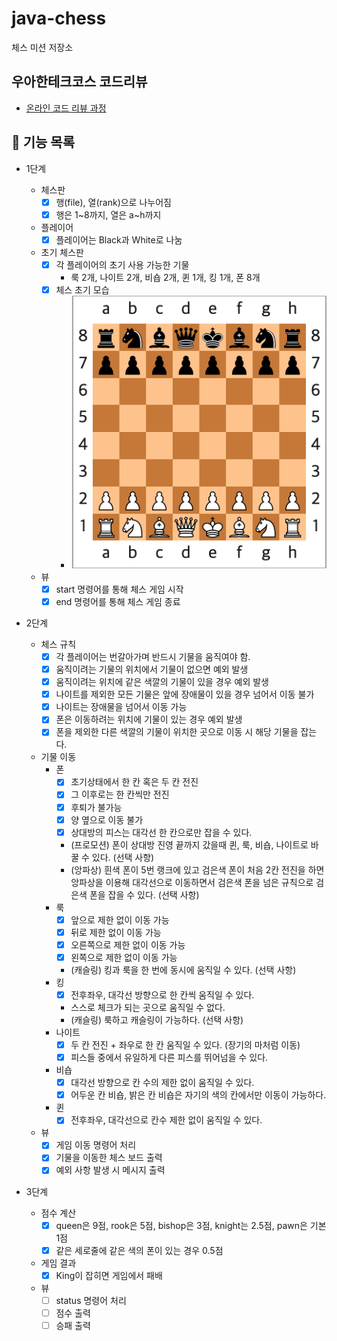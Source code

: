 # java-chess

체스 미션 저장소

## 우아한테크코스 코드리뷰

- [온라인 코드 리뷰 과정](https://github.com/woowacourse/woowacourse-docs/blob/master/maincourse/README.md)

## 🚀 기능 목록

- 1단계
  - 체스판
    - [x] 행(file), 열(rank)으로 나누어짐
    - [x] 행은 1~8까지, 열은 a~h까지
  - 플레이어
    - [x] 플레이어는 Black과 White로 나눔
  - 초기 체스판
    - [x] 각 플레이어의 초기 사용 가능한 기물 
      - 룩 2개, 나이트 2개, 비숍 2개, 퀸 1개, 킹 1개, 폰 8개
    - [x] 체스 초기 모습
      - ![체스 초기 모습](./img/init_chess_board.png)
    
  - 뷰
    - [x] start 명령어를 통해 체스 게임 시작
    - [x] end 명령어를 통해 체스 게임 종료

- 2단계

  - 체스 규칙
    - [x] 각 플레이어는 번갈아가며 반드시 기물을 움직여야 함.
    - [x] 움직이려는 기물의 위치에서 기물이 없으면 예외 발생
    - [x] 움직이려는 위치에 같은 색깔의 기물이 있을 경우 예외 발생
    - [x] 나이트를 제외한 모든 기물은 앞에 장애물이 있을 경우 넘어서 이동 불가
    - [x] 나이트는 장애물을 넘어서 이동 가능
    - [x] 폰은 이동하려는 위치에 기물이 있는 경우 예외 발생
    - [x] 폰을 제외한 다른 색깔의 기물이 위치한 곳으로 이동 시 해당 기물을 잡는다.
    
  - 기물 이동
    - 폰
      - [x] 초기상태에서 한 칸 혹은 두 칸 전진
      - [x] 그 이후로는 한 칸씩만 전진
      - [x] 후퇴가 불가능
      - [x] 양 옆으로 이동 불가
      - [x] 상대방의 피스는 대각선 한 칸으로만 잡을 수 있다.
      - (프로모션) 폰이 상대방 진영 끝까지 갔을때 퀸, 룩, 비숍, 나이트로 바꿀 수 있다. (선택 사항)
      - (앙파상) 흰색 폰이 5번 랭크에 있고 검은색 폰이 처음 2칸 전진을 하면 앙파상을 이용해 대각선으로 이동하면서 검은색 폰을 넘은 규칙으로 검은색 폰을 잡을 수 있다. (선택 사항)
    - 룩
      - [x] 앞으로 제한 없이 이동 가능
      - [x] 뒤로 제한 없이 이동 가능
      - [x] 오른쪽으로 제한 없이 이동 가능
      - [x] 왼쪽으로 제한 없이 이동 가능
      - (캐슬링) 킹과 룩을 한 번에 동시에 움직일 수 있다. (선택 사항)
    - 킹
      - [x] 전후좌우, 대각선 방향으로 한 칸씩 움직일 수 있다.
      - 스스로 체크가 되는 곳으로 움직일 수 없다.
      - (캐슬링) 룩하고 캐슬링이 가능하다. (선택 사항)
    - 나이트
      - [x] 두 칸 전진 + 좌우로 한 칸 움직일 수 있다. (장기의 마처럼 이동)
      - [x] 피스들 중에서 유일하게 다른 피스를 뛰어넘을 수 있다.
    - 비숍 
      - [x] 대각선 방향으로 칸 수의 제한 없이 움직일 수 있다. 
      - [x] 어두운 칸 비숍, 밝은 칸 비숍은 자기의 색의 칸에서만 이동이 가능하다.
    - 퀸
      - [x] 전후좌우, 대각선으로 칸수 제한 없이 움직일 수 있다.
  
  - 뷰
    - [x] 게임 이동 명령어 처리
    - [x] 기물을 이동한 체스 보드 출력
    - [x] 예외 사항 발생 시 메시지 출력
  
- 3단계
  - 점수 계산
    - [x] queen은 9점, rook은 5점, bishop은 3점, knight는 2.5점, pawn은 기본 1점
    - [x] 같은 세로줄에 같은 색의 폰이 있는 경우 0.5점
  - 게임 결과
    - [x] King이 잡히면 게임에서 패배
  - 뷰
    - [ ] status 명령어 처리
    - [ ] 점수 출력
    - [ ] 승패 출력